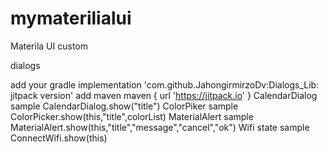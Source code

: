 # mymaterilialui
Materila UI custom

dialogs 

add your gradle
implementation 'com.github.JahongirmirzoDv:Dialogs_Lib: jitpack version' 
add maven
maven { url 'https://jitpack.io' }
CalendarDialog sample
 CalendarDialog.show("title")
ColorPiker sample
     ColorPicker.show(this,"title",colorList)
MaterialAlert sample
MaterialAlert.show(this,"title","message","cancel","ok")
Wifi state sample
  ConnectWifi.show(this)
